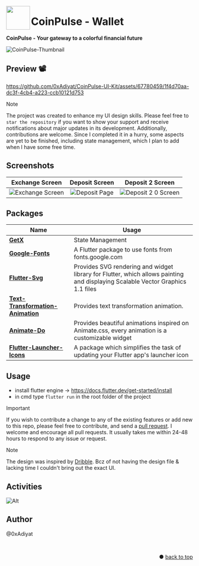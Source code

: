 <img align="left" src="https://github.com/0xAdiyat/CoinPulse-UI-Kit/assets/67780459/f6ae5278-4240-468d-8bd7-b605f24c9fce" width="64" height="64"></img>

# CoinPulse - Wallet

**CoinPulse - Your gateway to a colorful financial future**

![CoinPulse-Thumbnail](https://github.com/0xAdiyat/CoinPulse-UI-Kit/assets/67780459/d93b9534-a806-4f9f-bd8c-ab4846ce0280)


## Preview 📽️

https://github.com/0xAdiyat/CoinPulse-UI-Kit/assets/67780459/1f4d70aa-dc3f-4cb4-a223-ccb10121d753


> [!NOTE]  
> The project was created to enhance my UI design skills. Please feel free to `star the repository` if you want to show your support and receive notifications about major updates in its development. Additionally, contributions are welcome. Since I completed it in a hurry, some aspects are yet to be finished, including state management, which I plan to add when I have some free time. 

## Screenshots

Exchange Screen         |  Deposit Screen       |   Deposit 2 Screen
:-------------------------:|:-------------------------:|:-------------------------:|
![Exchange Screen](https://github.com/0xAdiyat/CoinPulse-UI-Kit/assets/67780459/c73f9788-e806-4b8a-9432-15c4aa05f5a9)|![Deposit Page](https://github.com/0xAdiyat/CoinPulse-UI-Kit/assets/67780459/cd38cd37-657c-4298-b9e5-b7b2ad3fc9cf)|![Deposit 2 0 Screen](https://github.com/0xAdiyat/CoinPulse-UI-Kit/assets/67780459/c4fc36a8-ed60-4e26-a892-463ab5c1ee05)|

## Packages

| Name                                                                   | Usage                                         |
| ---------------------------------------------------------------------- | --------------------------------------------- |
| [**GetX**](https://pub.dev/packages/get)                           | State Management                              |
| [**Google-Fonts**](https://pub.dev/packages/google_fonts)                        | A Flutter package to use fonts from fonts.google.com |
| [**Flutter-Svg**](https://pub.dev/packages/flutter_svg)                      | Provides SVG rendering and widget library for Flutter, which allows painting and displaying Scalable Vector Graphics 1.1 files |
| [**Text-Transformation-Animation**](https://pub.dev/packages/text_transformation_animation)                                | Provides text transformation animation.               |
| [**Animate-Do**](https://pub.dev/packages/animate_do) | Provides beautiful animations inspired on Animate.css, every animation is a customizable widget|
| [**Flutter-Launcher-Icons**](https://pub.dev/packages/flutter_launcher_icons) | A package which simplifies the task of updating your Flutter app's launcher icon |


## Usage

- install flutter engine -> https://docs.flutter.dev/get-started/install
- in cmd type `flutter run` in the root folder of the project


> [!IMPORTANT]  
> If you wish to contribute a change to any of the existing features or add new to this repo,
> please feel free to contribute,
> and send a [pull request](https://github.com/0xAdiyat/CoinPulse-UI-Kit/pulls). I welcome and encourage all pull requests. It usually takes me within 24-48 hours to respond to any issue or request.

> [!NOTE]
> The design was inspired by [Dribble](https://dribbble.com/shots/16275745-Investment-App). Bcz of not having the design file & lacking time I couldn't bring out the exact UI.

## Activities
![Alt](https://repobeats.axiom.co/api/embed/60ca38e99a97d33d61be18e92dd0d0c576e4d16e.svg "Repobeats analytics image")

## Author
@0xAdiyat

<br>
<p align="right">● <a href="#CoinPulse-Wallet">back to top</a></p>



